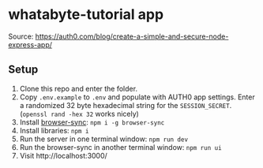 # whatabyte-tutorial app

Source: https://auth0.com/blog/create-a-simple-and-secure-node-express-app/

## Setup

1. Clone this repo and enter the folder.
1. Copy `.env.example` to `.env` and populate with AUTH0 app settings. Enter a randomized 32 byte hexadecimal string for the `SESSION_SECRET`. (`openssl rand -hex 32` works nicely)
1. Install [browser-sync][1]: `npm i -g browser-sync`
1. Install libraries: `npm i`
1. Run the server in one terminal window: `npm run dev`
1. Run the browser-sync in another terminal window: `npm run ui`
1. Visit http://localhost:3000/

[1]: https://auth0.com/blog/create-a-simple-and-secure-node-express-app/
